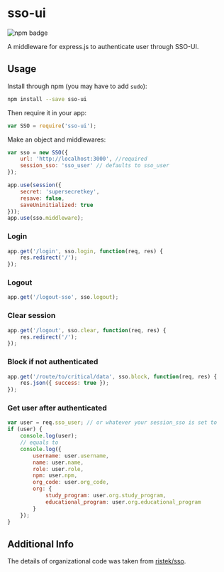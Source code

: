 sso-ui
======
![npm badge](https://img.shields.io/npm/v/sso-ui.svg)

A middleware for express.js to authenticate user through SSO-UI.

## Usage
Install through npm (you may have to add `sudo`):
```sh
npm install --save sso-ui
```

Then require it in your app:
```js
var SSO = require('sso-ui');
```

Make an object and middlewares:
```js
var sso = new SSO({
	url: 'http://localhost:3000', //required
	session_sso: 'sso_user' // defaults to sso_user
});

app.use(session({
    secret: 'supersecretkey',
    resave: false,
    saveUninitialized: true
}));
app.use(sso.middleware);
```

### Login
```js
app.get('/login', sso.login, function(req, res) {
    res.redirect('/');
});
```

### Logout
```js
app.get('/logout-sso', sso.logout);
```

### Clear session
```js
app.get('/logout', sso.clear, function(req, res) {
	res.redirect('/');
});
```

### Block if not authenticated
```js
app.get('/route/to/critical/data', sso.block, function(req, res) {
	res.json({ success: true });
});
```

### Get user after authenticated
```js
var user = req.sso_user; // or whatever your session_sso is set to
if (user) {
    console.log(user);
    // equals to
    console.log({
        username: user.username,
        name: user.name,
        role: user.role,
        npm: user.npm,
        org_code: user.org_code,
        org: {
            study_program: user.org.study_program,
            educational_program: user.org.educational_program
        }
    });
}
```

## Additional Info
The details of organizational code was taken from [ristek/sso](https://github.com/RistekCSUI/SSO).